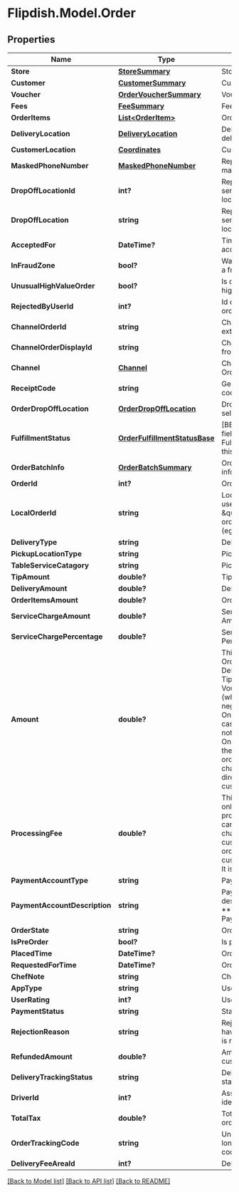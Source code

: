 # Flipdish.Model.Order
## Properties

Name | Type | Description | Notes
------------ | ------------- | ------------- | -------------
**Store** | [**StoreSummary**](StoreSummary.md) | Store summary | [optional] 
**Customer** | [**CustomerSummary**](CustomerSummary.md) | Customer summary | [optional] 
**Voucher** | [**OrderVoucherSummary**](OrderVoucherSummary.md) | Voucher summary | [optional] 
**Fees** | [**FeeSummary**](FeeSummary.md) | Fee summary | [optional] 
**OrderItems** | [**List&lt;OrderItem&gt;**](OrderItem.md) | Ordered items | [optional] 
**DeliveryLocation** | [**DeliveryLocation**](DeliveryLocation.md) | Delivery location for delivery orders | [optional] 
**CustomerLocation** | [**Coordinates**](Coordinates.md) | Customer location | [optional] 
**MaskedPhoneNumber** | [**MaskedPhoneNumber**](MaskedPhoneNumber.md) | Represents customers masked phone number | [optional] 
**DropOffLocationId** | **int?** | Represents table service drop off location | [optional] 
**DropOffLocation** | **string** | Represents table service drop off location | [optional] 
**AcceptedFor** | **DateTime?** | Time store has accepted the order for | [optional] 
**InFraudZone** | **bool?** | Was order made within a fraud zone | [optional] 
**UnusualHighValueOrder** | **bool?** | Is order of unusually high value | [optional] 
**RejectedByUserId** | **int?** | Id of user who rejected order, if available | [optional] 
**ChannelOrderId** | **string** | ChannelOrderId from external channel | [optional] 
**ChannelOrderDisplayId** | **string** | ChannelOrderDisplayId from external channel | [optional] 
**Channel** | [**Channel**](Channel.md) | Channel where the Order comes from | [optional] 
**ReceiptCode** | **string** | Generated receipt code for an order | [optional] 
**OrderDropOffLocation** | [**OrderDropOffLocation**](OrderDropOffLocation.md) | DropOffLocation selected for this order | [optional] 
**FulfillmentStatus** | [**OrderFulfillmentStatusBase**](OrderFulfillmentStatusBase.md) | [BETA - this is a new field in development] Fulfillment status for this order | [optional] 
**OrderBatchInfo** | [**OrderBatchSummary**](OrderBatchSummary.md) | OrderBatch information | [optional] 
**OrderId** | **int?** | Order identifier | [optional] 
**LocalOrderId** | **string** | Local order Id. This is used for displaying a \&quot;shorter\&quot; order ID for customers (eg. Kiosk orders) | [optional] 
**DeliveryType** | **string** | Delivery type | [optional] 
**PickupLocationType** | **string** | Pickup location type | [optional] 
**TableServiceCatagory** | **string** | Pickup location type | [optional] 
**TipAmount** | **double?** | Tip amount | [optional] 
**DeliveryAmount** | **double?** | Delivery amount | [optional] 
**OrderItemsAmount** | **double?** | Ordered items amount | [optional] 
**ServiceChargeAmount** | **double?** | Service Charge Amount | [optional] 
**ServiceChargePercentage** | **double?** | Service Charge Percentage | [optional] 
**Amount** | **double?** | This is the sum of the OrderItemsAmount, DeliveryAmount, TipAmount and Voucher.Amount (which is usually negative) and OnlineOrderingFee for cash orders.  It does not include the OnlineOrderingFee in the case of card orders as this fee is charged by Flipdish directly to the customer. | [optional] 
**ProcessingFee** | **double?** | This contains the online ordering processing fee. For card payments this is charged directly to the customer and for cash orders it is paid by the customer to the store. It is tax inclusive. | [optional] 
**PaymentAccountType** | **string** | Payment account type | [optional] 
**PaymentAccountDescription** | **string** | Payment account description (like Visa ****2371 or Apple Pay. or Cash) | [optional] 
**OrderState** | **string** | Order state | [optional] 
**IsPreOrder** | **bool?** | Is pre-order | [optional] 
**PlacedTime** | **DateTime?** | Order placed time | [optional] 
**RequestedForTime** | **DateTime?** | Order requested for | [optional] 
**ChefNote** | **string** | Chef note | [optional] 
**AppType** | **string** | Used app type | [optional] 
**UserRating** | **int?** | User rating | [optional] 
**PaymentStatus** | **string** | Status of the payment | [optional] 
**RejectionReason** | **string** | Rejection reason. Can have value if the order is rejected. | [optional] 
**RefundedAmount** | **double?** | Amount refunded to customer. | [optional] 
**DeliveryTrackingStatus** | **string** | Delivery tracking status | [optional] 
**DriverId** | **int?** | Assigned driver identifier | [optional] 
**TotalTax** | **double?** | Total tax applied to order | [optional] 
**OrderTrackingCode** | **string** | Unique, 6 character long alpha numeric code for tracking. | [optional] 
**DeliveryFeeAreaId** | **int?** | Delivery area identifier | [optional] 

[[Back to Model list]](../README.md#documentation-for-models) [[Back to API list]](../README.md#documentation-for-api-endpoints) [[Back to README]](../README.md)

